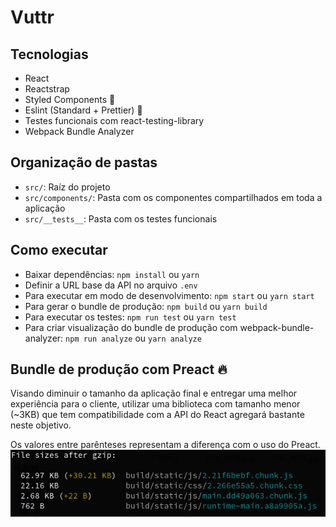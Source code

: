 # Vuttr

## Tecnologias

- React
- Reactstrap
- Styled Components :lipstick:
- Eslint (Standard + Prettier) :triangular_ruler:
- Testes funcionais com react-testing-library
- Webpack Bundle Analyzer

## Organização de pastas

- `src/`: Raíz do projeto
- `src/components/`: Pasta com os componentes compartilhados em toda a aplicação
- `src/__tests__`: Pasta com os testes funcionais

## Como executar

- Baixar dependências: `npm install` ou `yarn`
- Definir a URL base da API no arquivo `.env`
- Para executar em modo de desenvolvimento: `npm start` ou `yarn start`
- Para gerar o bundle de produção: `npm build` ou `yarn build`
- Para executar os testes: `npm run test` ou `yarn test`
- Para criar visualização do bundle de produção com webpack-bundle-analyzer: `npm run analyze` ou `yarn analyze`

## Bundle de produção com Preact :fire:

Visando diminuir o tamanho da aplicação final e entregar uma melhor experiência para o cliente, utilizar uma biblioteca com tamanho menor (~3KB) que tem compatibilidade com a API do React agregará bastante neste objetivo.

Os valores entre parênteses representam a diferença com o uso do Preact.
![Sem Preact](readme-assets/wo-preact.png)
